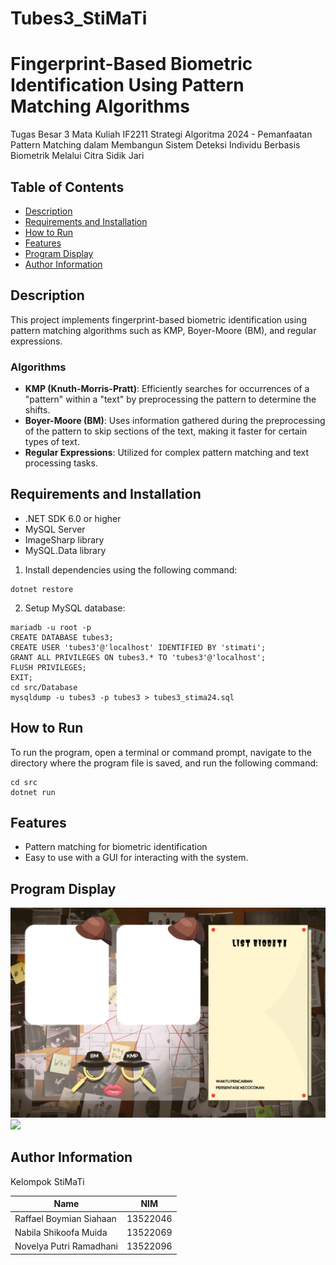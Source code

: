 # Tubes3_StiMaTi

# Fingerprint-Based Biometric Identification Using Pattern Matching Algorithms

Tugas Besar 3 Mata Kuliah IF2211 Strategi Algoritma 2024 - Pemanfaatan Pattern Matching dalam Membangun Sistem Deteksi Individu Berbasis Biometrik Melalui Citra Sidik Jari

## Table of Contents
- [Description](#description)
- [Requirements and Installation](#requirements-and-installation)
- [How to Run](#how-to-run)
- [Features](#features)
- [Program Display](#program-display)
- [Author Information](#author-information)

## Description
This project implements fingerprint-based biometric identification using pattern matching algorithms such as KMP, Boyer-Moore (BM), and regular expressions.

### Algorithms
- **KMP (Knuth-Morris-Pratt)**: Efficiently searches for occurrences of a "pattern" within a "text" by preprocessing the pattern to determine the shifts.
- **Boyer-Moore (BM)**: Uses information gathered during the preprocessing of the pattern to skip sections of the text, making it faster for certain types of text.
- **Regular Expressions**: Utilized for complex pattern matching and text processing tasks.


## Requirements and Installation
- .NET SDK 6.0 or higher
- MySQL Server
- ImageSharp library
- MySQL.Data library

1. Install dependencies using the following command:
```
dotnet restore
```

2. Setup MySQL database:
```
mariadb -u root -p
CREATE DATABASE tubes3;
CREATE USER 'tubes3'@'localhost' IDENTIFIED BY 'stimati';
GRANT ALL PRIVILEGES ON tubes3.* TO 'tubes3'@'localhost';
FLUSH PRIVILEGES;
EXIT;
cd src/Database
mysqldump -u tubes3 -p tubes3 > tubes3_stima24.sql
```

## How to Run
To run the program, open a terminal or command prompt, navigate to the directory where the program file is saved, and run the following command:
```
cd src
dotnet run
```

## Features
- Pattern matching for biometric identification
- Easy to use with a GUI for interacting with the system.

## Program Display
![](src/Frontend/Frontend/img/bg_blocking.png)
![](assets/pic2.png)

## Author Information

Kelompok StiMaTi

| Name                    | NIM      |
| ----------------------- |:--------:|
| Raffael Boymian Siahaan | 13522046 |
| Nabila Shikoofa Muida   | 13522069 |
| Novelya Putri Ramadhani | 13522096 |